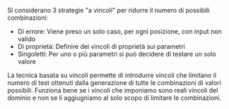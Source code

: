 Si considerano 3 strategie "a vincoli" per ridurre il numero di possibili combinazioni:
- Di errore: Viene preso un solo caso, per ogni posizione, con input non valido
- Di proprietà: Definire dei vincoli di proprietà sui parametri
- Singoletti: Per uno o più parametri si può decidere di testare un solo valore

La tecnica basata su vincoli permette di introdurre vincoli che limitano il numero di test ottenuti dalla generazione di tutte le combinazioni di valori possibili. Funziona bene se i vincoli che imponiamo sono reali vincoli del dominio e non se li aggiugniamo al solo scopo di limitare le combinazioni.